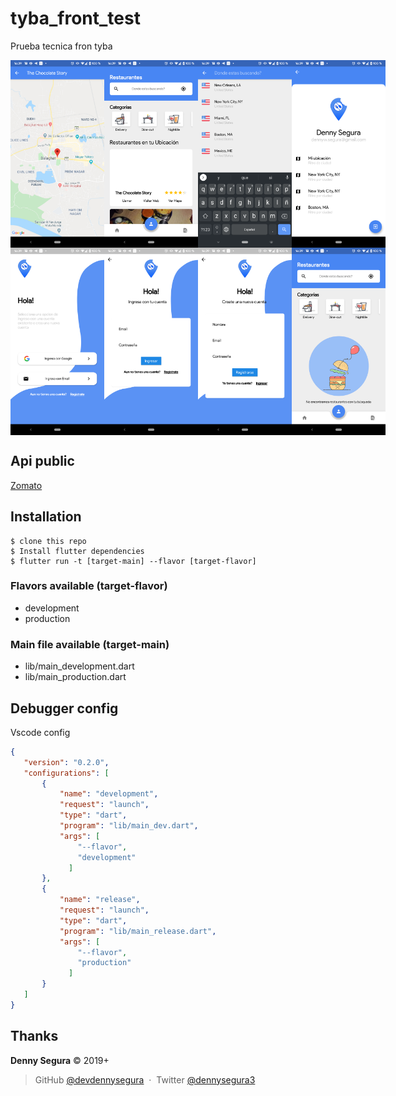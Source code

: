 # tyba_front_test

Prueba tecnica fron tyba

<div style="display:flex;flex-direction:row;justify-content: space-between">
    <img src="screenshots/flutter_01.png" alt="screen_01" height="300" />
    <img src="screenshots/flutter_02.png" alt="screen_02" height="300" />
    <img src="screenshots/flutter_03.png" alt="screen_03" height="300" />
    <img src="screenshots/flutter_04.png" alt="screen_04" height="300" />
</div>

<div style="display:flex;flex-direction:row;justify-content: space-between">
    <img src="screenshots/flutter_05.png" alt="screen_02" height="300" />
    <img src="screenshots/flutter_06.png" alt="screen_03" height="300" />
    <img src="screenshots/flutter_07.png" alt="screen_04" height="300" />
    <img src="screenshots/flutter_08.png" alt="screen_01" height="300" />
</div>

## Api public

[Zomato](https://developers.zomato.com/documentation?lang=es_cl#!/restaurant/search)
  

## Installation

    $ clone this repo
    $ Install flutter dependencies
    $ flutter run -t [target-main] --flavor [target-flavor]

### Flavors available (target-flavor)

 - development
 - production

### Main file available (target-main)

 - lib/main_development.dart
 - lib/main_production.dart

 ## Debugger config

 Vscode config

 ```json
 {
    "version": "0.2.0",
    "configurations": [
        {
            "name": "development",
            "request": "launch",
            "type": "dart",
            "program": "lib/main_dev.dart",
            "args": [
                "--flavor",
                "development"
              ]
        },
        {
            "name": "release",
            "request": "launch",
            "type": "dart",
            "program": "lib/main_release.dart",
            "args": [
                "--flavor",
                "production"
              ]
        }
    ]
}
```

Thanks
------

**Denny Segura** © 2019+<br>

> GitHub [@devdennysegura](https://github.com/devdennysegura) &nbsp;&middot;&nbsp;
> Twitter [@dennysegura3](https://twitter.com/dennysegura3)